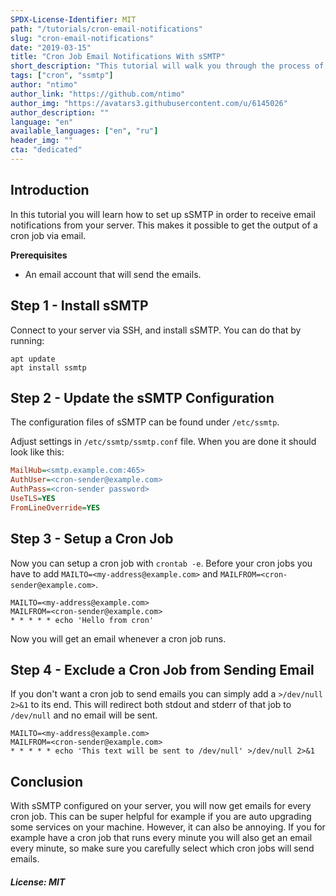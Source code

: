 ```yaml
---
SPDX-License-Identifier: MIT
path: "/tutorials/cron-email-notifications"
slug: "cron-email-notifications"
date: "2019-03-15"
title: "Cron Job Email Notifications With sSMTP"
short_description: "This tutorial will walk you through the process of setting up sSMTP to get cron email notifications."
tags: ["cron", "ssmtp"]
author: "ntimo"
author_link: "https://github.com/ntimo"
author_img: "https://avatars3.githubusercontent.com/u/6145026"
author_description: ""
language: "en"
available_languages: ["en", "ru"]
header_img: ""
cta: "dedicated"
---
```



## Introduction

In this tutorial you will learn how to set up sSMTP in order to receive email notifications from your server.
This makes it possible to get the output of a cron job via email.

**Prerequisites**

* An email account that will send the emails.

## Step 1 - Install sSMTP

Connect to your server via SSH, and install sSMTP.
You can do that by running:

```console
apt update
apt install ssmtp
```

## Step 2 - Update the sSMTP Configuration

The configuration files of sSMTP can be found under `/etc/ssmtp`.

Adjust settings in `/etc/ssmtp/ssmtp.conf` file.
When you are done it should look like this:

```ini
MailHub=<smtp.example.com:465>
AuthUser=<cron-sender@example.com>
AuthPass=<cron-sender password>
UseTLS=YES
FromLineOverride=YES
```

## Step 3 - Setup a Cron Job

Now you can setup a cron job with `crontab -e`.
Before your cron jobs you have to add `MAILTO=<my-address@example.com>` and `MAILFROM=<cron-sender@example.com>`.

```text
MAILTO=<my-address@example.com>
MAILFROM=<cron-sender@example.com>
* * * * * echo 'Hello from cron'
```

Now you will get an email whenever a cron job runs.

## Step 4 - Exclude a Cron Job from Sending Email

If you don't want a cron job to send emails you can simply add a `>/dev/null 2>&1` to its end.
This will redirect both stdout and stderr of that job to `/dev/null` and no email will be sent.

```text
MAILTO=<my-address@example.com>
MAILFROM=<cron-sender@example.com>
* * * * * echo 'This text will be sent to /dev/null' >/dev/null 2>&1
```

## Conclusion

With sSMTP configured on your server, you will now get emails for every cron job.
This can be super helpful for example if you are auto upgrading some services on your machine.
However, it can also be annoying.
If you for example have a cron job that runs every minute you will also get an email every minute, so make sure you carefully select which cron jobs will send emails.

##### License: MIT

<!---

Contributors's Certificate of Origin

By making a contribution to this project, I certify that:

(a) The contribution was created in whole or in part by me and I have
    the right to submit it under the license indicated in the file; or

(b) The contribution is based upon previous work that, to the best of my
    knowledge, is covered under an appropriate license and I have the
    right under that license to submit that work with modifications,
    whether created in whole or in part by me, under the same license
    (unless I am permitted to submit under a different license), as
    indicated in the file; or

(c) The contribution was provided directly to me by some other person
    who certified (a), (b) or (c) and I have not modified it.

(d) I understand and agree that this project and the contribution are
    public and that a record of the contribution (including all personal
    information I submit with it, including my sign-off) is maintained
    indefinitely and may be redistributed consistent with this project
    or the license(s) involved.

Signed-off-by: 0mfhniozkb9s4q7e6ap8yvlt@nowitzki.me

-->

